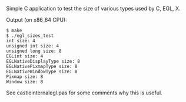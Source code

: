 Simple C application to test the size of various types used by C, EGL, X.

Output (on x86_64 CPU):

```
$ make
$ ./egl_sizes_test
int size: 4
unsigned int size: 4
unsigned long size: 8
EGLint size: 4
EGLNativeDisplayType size: 8
EGLNativePixmapType size: 8
EGLNativeWindowType size: 8
Pixmap size: 8
Window size: 8
```

See castleinternalegl.pas for some comments why this is useful.
